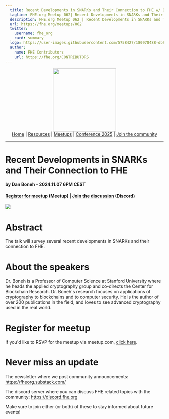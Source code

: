 ```yaml
---
  title: Recent Developments in SNARKs and Their Connection to FHE w/ Dan Boneh | FHE.org Meetup 062
  tagline: FHE.org Meetup 062| Recent Developments in SNARKs and Their Connection to FHE w/ Dan Boneh
  description: FHE.org Meetup 062 | Recent Developments in SNARKs and Their Connection to FHE w/ Dan Boneh
  url: https://fhe.org/meetups/062
  twitter:
    username: fhe_org
    card: summary
  logo: https://user-images.githubusercontent.com/5758427/180978488-db825482-5a58-4c7c-9589-c494a6f0be04.png
  author:
    name: FHE Contributors
    url: https://fhe.org/CONTRIBUTORS
---
```


<!-- Main header navigation -->
<p align="center">
  <img width="200" src="https://user-images.githubusercontent.com/5758427/180978488-db825482-5a58-4c7c-9589-c494a6f0be04.png"><br/>
  <a href="https://fhe-org.github.io">Home</a> | <a href="https://fhe-org.github.io/resources">Resources</a> | <a href="https://fhe-org.github.io/meetups/">Meetups</a> | <a href="https://fhe-org.github.io/conferences/conference-2025/">Conference 2025</a> | <a href="https://fhe-org.github.io/community">Join the community</a>
</p>
<hr/>
<!-- /Main header navigation -->


# Recent Developments in SNARKs and Their Connection to FHE
#### by Dan Boneh - 2024.11.07 6PM CEST
#### <a href="https://www.meetup.com/fhe-org/events/303899967/?utm_medium=referral&utm_campaign=share-btn_savedevents_share_modal&utm_source=link">Register for meetup</a> (Meetup) | <a href="https://discord.fhe.org">Join the discussion</a> (Discord)

<a href="https://www.meetup.com/fhe-org/events/303899967/?utm_medium=referral&utm_campaign=share-btn_savedevents_share_modal&utm_source=link"><img src="https://github.com/user-attachments/assets/75195c34-e2e1-40e7-af09-4fd5de400eb0"></a>

# Abstract

The talk will survey several recent developments in SNARKs and their connection to FHE.

# About the speakers

Dr. Boneh is a Professor of Computer Science at Stanford University where he heads the applied cryptography group and co-directs the Center for Blockchain Research. Dr. Boneh's research focuses on applications of cryptography to blockchains and to computer security. He is the author of over 200 publications in the field, and loves to see advanced cryptography used in the real world.

# Register for meetup

If you'd like to RSVP for the meetup via meetup.com, <a href="https://www.meetup.com/fhe-org/events/303899967/?utm_medium=referral&utm_campaign=share-btn_savedevents_share_modal&utm_source=link">click here</a>.

# Never miss an update

The newsletter where we post community announcements: https://fheorg.substack.com/

The discord server where you can discuss FHE related topics with the community: https://discord.fhe.org

Make sure to join either (or both) of these to stay informed about future events!

